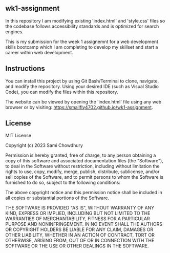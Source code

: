 ## wk1-assignment

In this repository I am modifying existing 'index.html' and 'style.css' files so the codebase follows accessibility standards and is optimized for search engines.

This is my submission for the week 1 assignemnt for a web development skills bootcamp which I am completing to develop my skillset and start a career within web development.

## Instructions

You can install this project by using Git Bash/Terminal to clone, navigate, and modify the repository. Using your desired IDE (such as Visual Studio Code), you can modify the files within this repository.

The website can be viewed by opening the 'index.html' file using any web browser or by visiting: https://smallfly4702.github.io/wk1-assignment.

## License

MIT License

Copyright (c) 2023 Sami Chowdhury

Permission is hereby granted, free of charge, to any person obtaining a copy
of this software and associated documentation files (the "Software"), to deal
in the Software without restriction, including without limitation the rights
to use, copy, modify, merge, publish, distribute, sublicense, and/or sell
copies of the Software, and to permit persons to whom the Software is
furnished to do so, subject to the following conditions:

The above copyright notice and this permission notice shall be included in all
copies or substantial portions of the Software.

THE SOFTWARE IS PROVIDED "AS IS", WITHOUT WARRANTY OF ANY KIND, EXPRESS OR
IMPLIED, INCLUDING BUT NOT LIMITED TO THE WARRANTIES OF MERCHANTABILITY,
FITNESS FOR A PARTICULAR PURPOSE AND NONINFRINGEMENT. IN NO EVENT SHALL THE
AUTHORS OR COPYRIGHT HOLDERS BE LIABLE FOR ANY CLAIM, DAMAGES OR OTHER
LIABILITY, WHETHER IN AN ACTION OF CONTRACT, TORT OR OTHERWISE, ARISING FROM,
OUT OF OR IN CONNECTION WITH THE SOFTWARE OR THE USE OR OTHER DEALINGS IN THE
SOFTWARE.